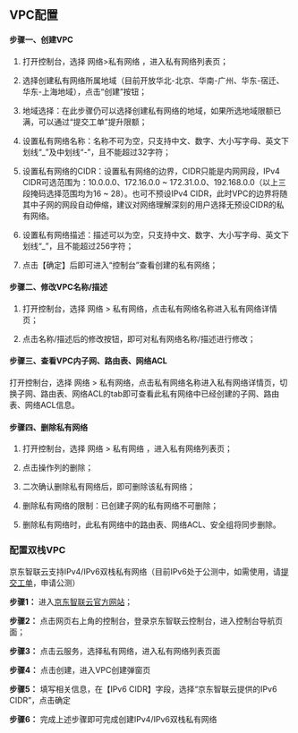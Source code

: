 ## **VPC配置**

#### **步骤一、创建VPC**

1. 打开控制台，选择 网络>私有网络 ，进入私有网络列表页；

2. 选择创建私有网络所属地域（目前开放华北-北京、华南-广州、华东-宿迁、华东-上海地域），点击“创建”按钮；

3. 地域选择：在此步骤仍可以选择创建私有网络的地域，如果所选地域限额已满，可以通过“提交工单”提升限额；

4. 设置私有网络名称：名称不可为空，只支持中文、数字、大小写字母、英文下划线“_”及中划线“-”，且不能超过32字符；

5. 设置私有网络的CIDR：设置私有网络的边界，CIDR只能是内网网段，IPv4 CIDR可选范围为：10.0.0.0、172.16.0.0 ~ 172.31.0.0、192.168.0.0（以上三段掩码选择范围均为16 ~ 28）。也可不预设IPv4 CIDR，此时VPC的边界将随其中子网的网段自动伸缩，建议对网络理解深刻的用户选择无预设CIDR的私有网络。

6. 设置私有网络描述：描述可以为空，只支持中文、数字、大小写字母、英文下划线“_”，且不能超过256字符；

7. 点击【确定】后即可进入“控制台”查看创建的私有网络；



#### **步骤二、修改VPC名称/描述**

1. 打开控制台，选择 网络 > 私有网络，点击私有网络名称进入私有网络详情页；

2. 点击名称/描述后的修改按钮，即可对私有网络名称/描述进行修改；



#### **步骤三、查看VPC内子网、路由表、网络ACL**

打开控制台，选择 网络 > 私有网络，点击私有网络名称进入私有网络详情页，切换子网、路由表、网络ACL的tab即可查看此私有网络中已经创建的子网、路由表、网络ACL信息。



#### **步骤四、删除私有网络**

1. 打开控制台，选择 网络 > 私有网络 ，进入私有网络列表页；

2. 点击操作列的删除；

3. 二次确认删除私有网络后，即可删除该私有网络；

4. 删除私有网络的限制：已创建子网的私有网络不可删除；

5. 删除私有网络时，此私有网络中的路由表、网络ACL、安全组将同步删除。

### **配置双栈VPC**
京东智联云支持IPv4/IPv6双栈私有网络（目前IPv6处于公测中，如需使用，请[提交工单](https://ticket.jdcloud.com/applyorder/submit)，申请公测）

**步骤1：** 进入[京东智联云官方网站](https://www.jdcloud.com/)；

**步骤2：** 点击网页右上角的控制台，登录京东智联云控制台，进入控制台导航页面；

**步骤3：** 点击云服务，选择私有网络，进入私有网络列表页面

**步骤4：** 点击创建，进入VPC创建弹窗页

**步骤5：** 填写相关信息，在【IPv6 CIDR】字段，选择“京东智联云提供的IPv6 CIDR”，点击确定

**步骤6：** 完成上述步骤即可完成创建IPv4/IPv6双栈私有网络
